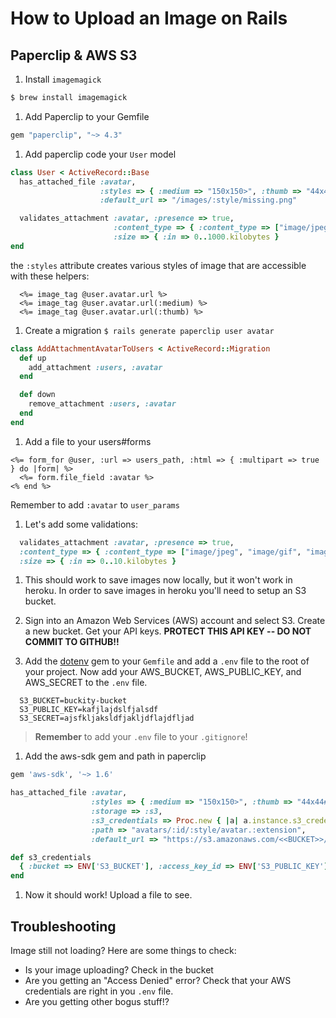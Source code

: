 # How to Upload an Image on Rails



## Paperclip & AWS S3


1. Install `imagemagick`

  ```bash
  $ brew install imagemagick
  ```

1. Add Paperclip to your Gemfile

  ```ruby
  gem "paperclip", "~> 4.3"
  ```

1. Add paperclip code your `User` model

  ```ruby
  class User < ActiveRecord::Base
    has_attached_file :avatar,
                      :styles => { :medium => "150x150>", :thumb => "44x44#" },
                      :default_url => "/images/:style/missing.png"

    validates_attachment :avatar, :presence => true,
                         :content_type => { :content_type => ["image/jpeg", "image/gif", "image/png"] },
                         :size => { :in => 0..1000.kilobytes }
  end
  ```

  the `:styles` attribute creates various styles of image that are accessible with these helpers:

  ```
    <%= image_tag @user.avatar.url %>
    <%= image_tag @user.avatar.url(:medium) %>
    <%= image_tag @user.avatar.url(:thumb) %>
  ```

1. Create a migration `$ rails generate paperclip user avatar`

  ```ruby
  class AddAttachmentAvatarToUsers < ActiveRecord::Migration
    def up
      add_attachment :users, :avatar
    end

    def down
      remove_attachment :users, :avatar
    end
  end
  ```

1. Add a file to your users#forms

  ```
  <%= form_for @user, :url => users_path, :html => { :multipart => true } do |form| %>
    <%= form.file_field :avatar %>
  <% end %>
  ```
  Remember to add `:avatar` to `user_params`

1. Let's add some validations:

  ```ruby
    validates_attachment :avatar, :presence => true,
    :content_type => { :content_type => ["image/jpeg", "image/gif", "image/png"] },
    :size => { :in => 0..10.kilobytes }
  ```

1. This should work to save images now locally, but it won't work in heroku. In order to save images in heroku you'll need to setup an S3 bucket.

1. Sign into an Amazon Web Services (AWS) account and select S3. Create a new bucket. Get your API keys.  **PROTECT THIS API KEY -- DO NOT COMMIT TO GITHUB!!**

1. Add the [dotenv](https://github.com/bkeepers/dotenv) gem to your `Gemfile` and add a `.env` file to the root of your project. Now add your AWS_BUCKET, AWS_PUBLIC_KEY, and AWS_SECRET to the `.env` file.

  ```
    S3_BUCKET=buckity-bucket
    S3_PUBLIC_KEY=kafjlajdslfjalsdf
    S3_SECRET=ajsfkljaksldfjakljdflajdfljad
  ```
> **Remember** to add your `.env` file to your `.gitignore`!

1. Add the aws-sdk gem and path in paperclip

  ```ruby
  gem 'aws-sdk', '~> 1.6'
  ```

  ```ruby
  has_attached_file :avatar,
                    :styles => { :medium => "150x150>", :thumb => "44x44#>" },
                    :storage => :s3,
                    :s3_credentials => Proc.new { |a| a.instance.s3_credentials },
                    :path => "avatars/:id/:style/avatar.:extension",
                    :default_url => "https://s3.amazonaws.com/<<BUCKET>>/defaults/default_avatar.png"

  def s3_credentials
    { :bucket => ENV['S3_BUCKET'], :access_key_id => ENV['S3_PUBLIC_KEY'], :secret_access_key => ENV['S3_SECRET'] }
  end
  ```
1. Now it should work! Upload a file to see.

## Troubleshooting

Image still not loading? Here are some things to check:

  * Is your image uploading? Check in the bucket
  * Are you getting an "Access Denied" error? Check that your AWS credentials are right in you `.env` file.
  * Are you getting other bogus stuff!?
